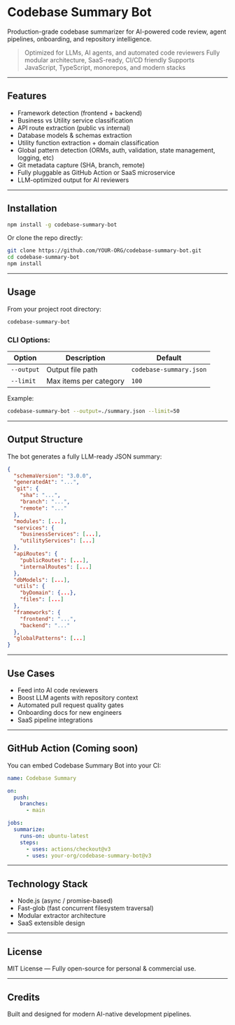 # Codebase Summary Bot

Production-grade codebase summarizer for AI-powered code review, agent pipelines, onboarding, and repository intelligence.

> Optimized for LLMs, AI agents, and automated code reviewers
> Fully modular architecture, SaaS-ready, CI/CD friendly
> Supports JavaScript, TypeScript, monorepos, and modern stacks

---

## Features

* Framework detection (frontend + backend)
* Business vs Utility service classification
* API route extraction (public vs internal)
* Database models & schemas extraction
* Utility function extraction + domain classification
* Global pattern detection (ORMs, auth, validation, state management, logging, etc)
* Git metadata capture (SHA, branch, remote)
* Fully pluggable as GitHub Action or SaaS microservice
* LLM-optimized output for AI reviewers

---

## Installation

```bash
npm install -g codebase-summary-bot
```

Or clone the repo directly:

```bash
git clone https://github.com/YOUR-ORG/codebase-summary-bot.git
cd codebase-summary-bot
npm install
```

---

## Usage

From your project root directory:

```bash
codebase-summary-bot
```

### CLI Options:

| Option     | Description            | Default                 |
| ---------- | ---------------------- | ----------------------- |
| `--output` | Output file path       | `codebase-summary.json` |
| `--limit`  | Max items per category | `100`                   |

Example:

```bash
codebase-summary-bot --output=./summary.json --limit=50
```

---

## Output Structure

The bot generates a fully LLM-ready JSON summary:

```json
{
  "schemaVersion": "3.0.0",
  "generatedAt": "...",
  "git": {
    "sha": "...",
    "branch": "...",
    "remote": "..."
  },
  "modules": [...],
  "services": {
    "businessServices": [...],
    "utilityServices": [...]
  },
  "apiRoutes": {
    "publicRoutes": [...],
    "internalRoutes": [...]
  },
  "dbModels": [...],
  "utils": {
    "byDomain": {...},
    "files": [...]
  },
  "frameworks": {
    "frontend": "...",
    "backend": "..."
  },
  "globalPatterns": [...]
}
```

---

## Use Cases

* Feed into AI code reviewers
* Boost LLM agents with repository context
* Automated pull request quality gates
* Onboarding docs for new engineers
* SaaS pipeline integrations

---

## GitHub Action (Coming soon)

You can embed Codebase Summary Bot into your CI:

```yaml
name: Codebase Summary

on:
  push:
    branches:
      - main

jobs:
  summarize:
    runs-on: ubuntu-latest
    steps:
      - uses: actions/checkout@v3
      - uses: your-org/codebase-summary-bot@v3
```

---

## Technology Stack

* Node.js (async / promise-based)
* Fast-glob (fast concurrent filesystem traversal)
* Modular extractor architecture
* SaaS extensible design

---

## License

MIT License — Fully open-source for personal & commercial use.

---

## Credits

Built and designed for modern AI-native development pipelines.
